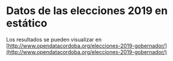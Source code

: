 # Datos de las elecciones 2019 en estático

Los resultados se pueden visualizar en [http://www.opendatacordoba.org/elecciones-2019-gobernador/](http://www.opendatacordoba.org/elecciones-2019-gobernador/)

